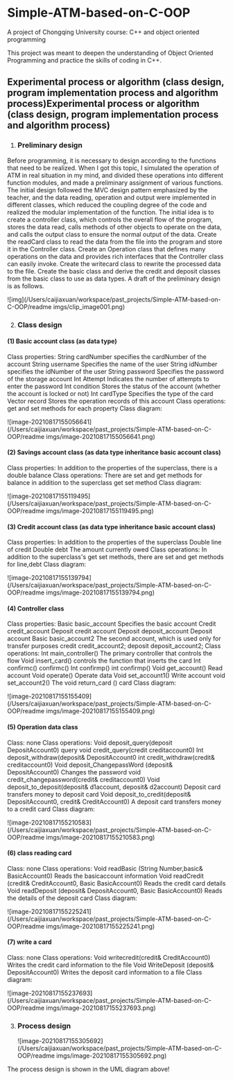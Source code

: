 # Simple-ATM-based-on-C-OOP
A project of Chongqing University course: C++ and object oriented programming



This project was meant to deepen the understanding of Object Oriented Programming and practice the skills of coding in C++. 



## Experimental process or algorithm (class design, program implementation process and algorithm process)Experimental process or algorithm (class design, program implementation process and algorithm process)

1. ### Preliminary design

  Before programming, it is necessary to design according to the functions that need to be realized. When I got this topic, I simulated the operation of ATM in real situation in my mind, and divided these operations into different function modules, and made a preliminary assignment of various functions. The initial design followed the MVC design pattern emphasized by the teacher, and the data reading, operation and output were implemented in different classes, which reduced the coupling degree of the code and realized the modular implementation of the function. The initial idea is to create a controller class, which controls the overall flow of the program, stores the data read, calls methods of other objects to operate on the data, and calls the output class to ensure the normal output of the data. Create the readCard class to read the data from the file into the program and store it in the Controller class. Create an Operation class that defines many operations on the data and provides rich interfaces that the Controller class can easily invoke. Create the writecard class to rewrite the processed data to the file. Create the basic class and derive the credit and deposit classes from the basic class to use as data types. A draft of the preliminary design is as follows.

![img](/Users/caijiaxuan/workspace/past_projects/Simple-ATM-based-on-C-OOP/readme imgs/clip_image001.png)

2. ### Class design

#### (1) Basic account class (as data type)

Class properties:
String cardNumber specifies the cardNumber of the account
String username Specifies the name of the user
String idNumber specifies the idNumber of the user
String password Specifies the password of the storage account
Int Attempt Indicates the number of attempts to enter the password
Int condition Stores the status of the account (whether the account is locked or not)
Int cardType Specifies the type of the card
Vector record Stores the operation records of this account
Class operations: get and set methods for each property
Class diagram:

![image-20210817155056641](/Users/caijiaxuan/workspace/past_projects/Simple-ATM-based-on-C-OOP/readme imgs/image-20210817155056641.png)

#### (2) Savings account class (as data type inheritance basic account class)

Class properties:
In addition to the properties of the superclass, there is a double balance
Class operations: There are set and get methods for balance in addition to the superclass get set method
Class diagram:

![image-20210817155119495](/Users/caijiaxuan/workspace/past_projects/Simple-ATM-based-on-C-OOP/readme imgs/image-20210817155119495.png)

#### (3) Credit account class (as data type inheritance basic account class)

Class properties:
In addition to the properties of the superclass
Double line of credit
Double debt The amount currently owed
Class operations: In addition to the superclass's get set methods, there are set and get methods for line,debt
Class diagram:

![image-20210817155139794](/Users/caijiaxuan/workspace/past_projects/Simple-ATM-based-on-C-OOP/readme imgs/image-20210817155139794.png)

#### (4) Controller class

Class properties:
Basic basic_account Specifies the basic account
Credit credit_account Deposit credit account
Deposit deposit_account Deposit account
Basic basic_account2 The second account, which is used only for transfer purposes
credit credit_account2;
deposit deposit_account2;
Class operations:
Int main_controller() The primary controller that controls the flow
Void insert_card() controls the function that inserts the card
Int confirmc() confirmc()
Int confirmp() int confirmp()
Void get_account() Read account
Void operate() Operate data
Void set_account1() Write account
void set_account2()
The void return_card () card
Class diagram:

![image-20210817155155409](/Users/caijiaxuan/workspace/past_projects/Simple-ATM-based-on-C-OOP/readme imgs/image-20210817155155409.png)

#### (5) Operation data class

Class: none
Class operations:
Void deposit_query(deposit DepositAccount0) query
void credit_query(credit creditaccount0)
Int deposit_withdraw(deposit& DepositAccount0
int credit_withdraw(credit& creditaccount0)
Void deposit_ChangepassWord (deposit& DepositAccount0) Changes the password
void credit_changepassword(credit& creditaccount0)
Void deposit_to_deposit(deposit& d1account, deposit& d2account) Deposit card transfers money to deposit card
Void deposit_to_credit(deposit& DepositAccount0, credit& CreditAccount0) A deposit card transfers money to a credit card
Class diagram:

![image-20210817155210583](/Users/caijiaxuan/workspace/past_projects/Simple-ATM-based-on-C-OOP/readme imgs/image-20210817155210583.png)

#### (6) class reading card

Class: none
Class operations:
Void readBasic (String Number,basic& BasicAccount0) Reads the basicaccount information
Void readCredit (credit& CreditAccount0, Basic BasicAccount0) Reads the credit card details
Void readDeposit (deposit& DepositAccount0, Basic BasicAccount0) Reads the details of the deposit card
Class diagram:

![image-20210817155225241](/Users/caijiaxuan/workspace/past_projects/Simple-ATM-based-on-C-OOP/readme imgs/image-20210817155225241.png)

#### (7) write a card

Class: none
Class operations:
Void writecredit(credit& CreditAccount0) Writes the credit card information to the file
Void WriteDeposit (deposit& DepositAccount0) Writes the deposit card information to a file
Class diagram:

![image-20210817155237693](/Users/caijiaxuan/workspace/past_projects/Simple-ATM-based-on-C-OOP/readme imgs/image-20210817155237693.png)


3. ### Process design

   ![image-20210817155305692](/Users/caijiaxuan/workspace/past_projects/Simple-ATM-based-on-C-OOP/readme imgs/image-20210817155305692.png)

The process design is shown in the UML diagram above!